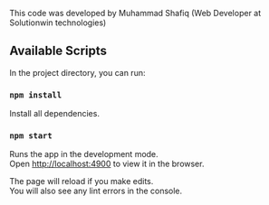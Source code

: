This code was developed by Muhammad Shafiq (Web Developer at Solutionwin technologies)

## Available Scripts

In the project directory, you can run:

### `npm install`

Install all dependencies.

### `npm start`

Runs the app in the development mode.<br>
Open [http://localhost:4900](http://localhost:4900) to view it in the browser.

The page will reload if you make edits.<br>
You will also see any lint errors in the console.
